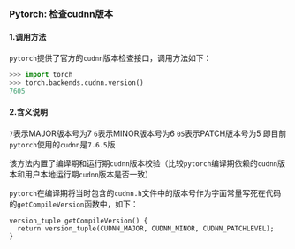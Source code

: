 ### Pytorch: 检查cudnn版本

#### 1.调用方法
`pytorch`提供了官方的`cudnn`版本检查接口，调用方法如下：

```python
>>> import torch
>>> torch.backends.cudnn.version()
7605
```


#### 2.含义说明
`7`表示MAJOR版本号为7
`6`表示MINOR版本号为6
`05`表示PATCH版本号为5
即目前`pytorch`使用的`cudnn`是`7.6.5`版

该方法内置了编译期和运行期`cudnn`版本校验（比较`pytorch`编译期依赖的`cudnn`版本和用户本地运行期`cudnn`版本是否一致）

`pytorch`在编译期将当时包含的`cudnn.h`文件中的版本号作为字面常量写死在代码的`getCompileVersion`函数中，如下：

```cuda
version_tuple getCompileVersion() {
  return version_tuple(CUDNN_MAJOR, CUDNN_MINOR, CUDNN_PATCHLEVEL);
}
```
